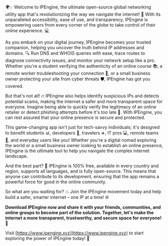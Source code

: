 🌍💡 Welcome to IPEngine, the ultimate open-source global networking utility app that's revolutionizing the way we navigate the internet! 🚀 With its unparalleled accessibility, ease of use, and transparency, IPEngine is empowering users from every corner of the globe to take control of their online experience. 💻

As you embark on your digital journey, IPEngine becomes your trusted companion, helping you uncover the truth behind IP addresses and domains. 🔍 Run DNS and WHOIS queries with ease, trace routes to diagnose connectivity issues, and monitor your network setup like a pro. Whether you're a student verifying the authenticity of an online course 📚, a remote worker troubleshooting your connection 💼, or a small business owner protecting your site from cyber threats 🛡️, IPEngine has got you covered.

But that's not all! 🔥 IPEngine also helps identify suspicious IPs and detects potential scams, making the internet a safer and more transparent space for everyone. Imagine being able to quickly verify the legitimacy of an online retailer or detect phishing attempts before it's too late 💸. With IPEngine, you can rest assured that your online presence is secure and protected.

This game-changing app isn't just for tech-savvy individuals; it's designed to benefit students 📊, developers 🚀, travelers ✈️, IT pros 💻, remote teams 👥, and everyday users like you! Whether you're a digital nomad exploring the world or a small business owner looking to establish an online presence, IPEngine is the ultimate tool to help you navigate the complex internet landscape.

And the best part? 🎉 IPEngine is 100% free, available in every country and region, supports all languages, and is fully open-source. This means that anyone can contribute to its development, ensuring that the app remains a powerful force for good in the online community.

So what are you waiting for? 💥 Join the IPEngine movement today and help build a safer, smarter internet – one IP at a time! 🌐

**Download IPEngine now and share it with your friends, communities, and online groups to become part of the solution. Together, let's make the internet a more transparent, trustworthy, and secure space for everyone! 💪**

Visit [https://www.ipengine.xyz](https://www.ipengine.xyz) to start exploring the power of IPEngine today! 🚀